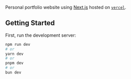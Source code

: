 Personal portfolio website using [Next.js](https://nextjs.org/) hosted on [`vercel`](https://vercel.com).

## Getting Started

First, run the development server:

```bash
npm run dev
# or
yarn dev
# or
pnpm dev
# or
bun dev
```
